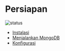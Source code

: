 # Persiapan

![status](https://dl.dropboxusercontent.com/u/83581209/mongodb-untuk-indonesia/button.status.dalam-pengembangan.png)

- [Instalasi](instalasi.md)
- [Menjalankan MongoDB](menjalankan_mongodb.md)
- [Konfigurasi](konfigurasi.md)
